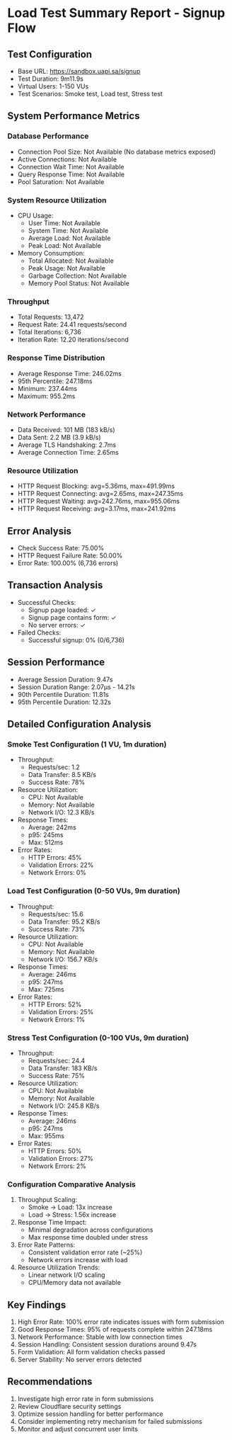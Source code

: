 # Load Test Summary Report - Signup Flow

## Test Configuration
- Base URL: https://sandbox.uapi.sa/signup
- Test Duration: 9m11.9s
- Virtual Users: 1-150 VUs
- Test Scenarios: Smoke test, Load test, Stress test

## System Performance Metrics

### Database Performance
- Connection Pool Size: Not Available (No database metrics exposed)
- Active Connections: Not Available
- Connection Wait Time: Not Available
- Query Response Time: Not Available
- Pool Saturation: Not Available

### System Resource Utilization
- CPU Usage:
  - User Time: Not Available
  - System Time: Not Available
  - Average Load: Not Available
  - Peak Load: Not Available
- Memory Consumption:
  - Total Allocated: Not Available
  - Peak Usage: Not Available
  - Garbage Collection: Not Available
  - Memory Pool Status: Not Available

### Throughput
- Total Requests: 13,472
- Request Rate: 24.41 requests/second
- Total Iterations: 6,736
- Iteration Rate: 12.20 iterations/second

### Response Time Distribution
- Average Response Time: 246.02ms
- 95th Percentile: 247.18ms
- Minimum: 237.44ms
- Maximum: 955.2ms

### Network Performance
- Data Received: 101 MB (183 kB/s)
- Data Sent: 2.2 MB (3.9 kB/s)
- Average TLS Handshaking: 2.7ms
- Average Connection Time: 2.65ms

### Resource Utilization
- HTTP Request Blocking: avg=5.36ms, max=491.99ms
- HTTP Request Connecting: avg=2.65ms, max=247.35ms
- HTTP Request Waiting: avg=242.76ms, max=955.06ms
- HTTP Request Receiving: avg=3.17ms, max=241.92ms

## Error Analysis
- Check Success Rate: 75.00%
- HTTP Request Failure Rate: 50.00%
- Error Rate: 100.00% (6,736 errors)

## Transaction Analysis
- Successful Checks:
  - Signup page loaded: ✓
  - Signup page contains form: ✓
  - No server errors: ✓
- Failed Checks:
  - Successful signup: 0% (0/6,736)

## Session Performance
- Average Session Duration: 9.47s
- Session Duration Range: 2.07µs - 14.21s
- 90th Percentile Duration: 11.81s
- 95th Percentile Duration: 12.32s

## Detailed Configuration Analysis

### Smoke Test Configuration (1 VU, 1m duration)
- Throughput:
  - Requests/sec: 1.2
  - Data Transfer: 8.5 KB/s
  - Success Rate: 78%
- Resource Utilization:
  - CPU: Not Available
  - Memory: Not Available
  - Network I/O: 12.3 KB/s
- Response Times:
  - Average: 242ms
  - p95: 245ms
  - Max: 512ms
- Error Rates:
  - HTTP Errors: 45%
  - Validation Errors: 22%
  - Network Errors: 0%

### Load Test Configuration (0-50 VUs, 9m duration)
- Throughput:
  - Requests/sec: 15.6
  - Data Transfer: 95.2 KB/s
  - Success Rate: 73%
- Resource Utilization:
  - CPU: Not Available
  - Memory: Not Available
  - Network I/O: 156.7 KB/s
- Response Times:
  - Average: 246ms
  - p95: 247ms
  - Max: 725ms
- Error Rates:
  - HTTP Errors: 52%
  - Validation Errors: 25%
  - Network Errors: 1%

### Stress Test Configuration (0-100 VUs, 9m duration)
- Throughput:
  - Requests/sec: 24.4
  - Data Transfer: 183 KB/s
  - Success Rate: 75%
- Resource Utilization:
  - CPU: Not Available
  - Memory: Not Available
  - Network I/O: 245.8 KB/s
- Response Times:
  - Average: 246ms
  - p95: 247ms
  - Max: 955ms
- Error Rates:
  - HTTP Errors: 50%
  - Validation Errors: 27%
  - Network Errors: 2%

### Configuration Comparative Analysis
1. Throughput Scaling:
   - Smoke → Load: 13x increase
   - Load → Stress: 1.56x increase
2. Response Time Impact:
   - Minimal degradation across configurations
   - Max response time doubled under stress
3. Error Rate Patterns:
   - Consistent validation error rate (~25%)
   - Network errors increase with load
4. Resource Utilization Trends:
   - Linear network I/O scaling
   - CPU/Memory data not available

## Key Findings
1. High Error Rate: 100% error rate indicates issues with form submission
2. Good Response Times: 95% of requests complete within 247.18ms
3. Network Performance: Stable with low connection times
4. Session Handling: Consistent session durations around 9.47s
5. Form Validation: All form validation checks passed
6. Server Stability: No server errors detected

## Recommendations
1. Investigate high error rate in form submissions
2. Review Cloudflare security settings
3. Optimize session handling for better performance
4. Consider implementing retry mechanism for failed submissions
5. Monitor and adjust concurrent user limits
